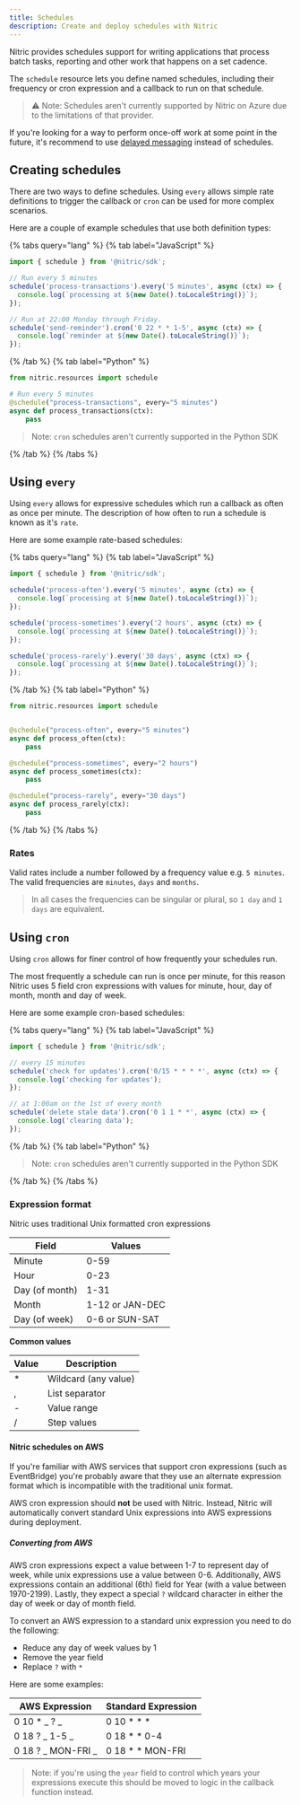 ```yaml
---
title: Schedules
description: Create and deploy schedules with Nitric
---
```


Nitric provides schedules support for writing applications that process batch tasks, reporting and other work that happens on a set cadence.

The `schedule` resource lets you define named schedules, including their frequency or cron expression and a callback to run on that schedule.

> ⚠️ Note: Schedules aren't currently supported by Nitric on Azure due to the limitations of that provider.

If you're looking for a way to perform once-off work at some point in the future, it's recommend to use [delayed messaging](./messaging#delayed-messaging) instead of schedules.

## Creating schedules

There are two ways to define schedules. Using `every` allows simple rate definitions to trigger the callback or `cron` can be used for more complex scenarios.

Here are a couple of example schedules that use both definition types:

{% tabs query="lang" %}
{% tab label="JavaScript" %}

```javascript
import { schedule } from '@nitric/sdk';

// Run every 5 minutes
schedule('process-transactions').every('5 minutes', async (ctx) => {
  console.log(`processing at ${new Date().toLocaleString()}`);
});

// Run at 22:00 Monday through Friday.
schedule('send-reminder').cron('0 22 * * 1-5', async (ctx) => {
  console.log(`reminder at ${new Date().toLocaleString()}`);
});
```

{% /tab %}
{% tab label="Python" %}

```python
from nitric.resources import schedule

# Run every 5 minutes
@schedule("process-transactions", every="5 minutes")
async def process_transactions(ctx):
    pass
```

> Note: `cron` schedules aren't currently supported in the Python SDK

{% /tab %}
{% /tabs %}

## Using `every`

Using `every` allows for expressive schedules which run a callback as often as once per minute. The description of how often to run a schedule is known as it's `rate`.

Here are some example rate-based schedules:

{% tabs query="lang" %}
{% tab label="JavaScript" %}

```javascript
import { schedule } from '@nitric/sdk';

schedule('process-often').every('5 minutes', async (ctx) => {
  console.log(`processing at ${new Date().toLocaleString()}`);
});

schedule('process-sometimes').every('2 hours', async (ctx) => {
  console.log(`processing at ${new Date().toLocaleString()}`);
});

schedule('process-rarely').every('30 days', async (ctx) => {
  console.log(`processing at ${new Date().toLocaleString()}`);
});
```

{% /tab %}
{% tab label="Python" %}

```python
from nitric.resources import schedule


@schedule("process-often", every="5 minutes")
async def process_often(ctx):
    pass

@schedule("process-sometimes", every="2 hours")
async def process_sometimes(ctx):
    pass

@schedule("process-rarely", every="30 days")
async def process_rarely(ctx):
    pass

```

{% /tab %}
{% /tabs %}

### Rates

Valid rates include a number followed by a frequency value e.g. `5 minutes`. The valid frequencies are `minutes`, `days` and `months`.

> In all cases the frequencies can be singular or plural, so `1 day` and `1 days` are equivalent.

## Using `cron`

Using `cron` allows for finer control of how frequently your schedules run.

The most frequently a schedule can run is once per minute, for this reason Nitric uses 5 field cron expressions with values for minute, hour, day of month, month and day of week.

Here are some example cron-based schedules:

{% tabs query="lang" %}
{% tab label="JavaScript" %}

```javascript
import { schedule } from '@nitric/sdk';

// every 15 minutes
schedule('check for updates').cron('0/15 * * * *', async (ctx) => {
  console.log('checking for updates');
});

// at 1:00am on the 1st of every month
schedule('delete stale data').cron('0 1 1 * *', async (ctx) => {
  console.log('clearing data');
});
```

{% /tab %}
{% tab label="Python" %}

> Note: `cron` schedules aren't currently supported in the Python SDK

{% /tab %}
{% /tabs %}

### Expression format

Nitric uses traditional Unix formatted cron expressions

| Field          | Values          |
| -------------- | --------------- |
| Minute         | 0-59            |
| Hour           | 0-23            |
| Day (of month) | 1-31            |
| Month          | 1-12 or JAN-DEC |
| Day (of week)  | 0-6 or SUN-SAT  |

**Common values**

| Value | Description          |
| ----- | -------------------- |
| \*    | Wildcard (any value) |
| ,     | List separator       |
| -     | Value range          |
| /     | Step values          |

#### Nitric schedules on AWS

If you're familiar with AWS services that support cron expressions (such as EventBridge) you're probably aware that they use an alternate expression format which is incompatible with the traditional unix format.

AWS cron expression should **not** be used with Nitric. Instead, Nitric will automatically convert standard Unix expressions into AWS expressions during deployment.

##### Converting from AWS

AWS cron expressions expect a value between 1-7 to represent day of week, while unix expressions use a value between 0-6. Additionally, AWS expressions contain an additional (6th) field for Year (with a value between 1970-2199). Lastly, they expect a special `?` wildcard character in either the day of week or day of month field.

To convert an AWS expression to a standard unix expression you need to do the following:

- Reduce any day of week values by 1
- Remove the year field
- Replace `?` with `*`

Here are some examples:

| AWS Expression     | Standard Expression |
| ------------------ | ------------------- |
| 0 10 \* _ ? _      | 0 10 \* \* \*       |
| 0 18 ? _ 1-5 _     | 0 18 \* \* 0-4      |
| 0 18 ? _ MON-FRI _ | 0 18 \* \* MON-FRI  |

> Note: if you're using the `year` field to control which years your expressions execute this should be moved to logic in the callback function instead.
